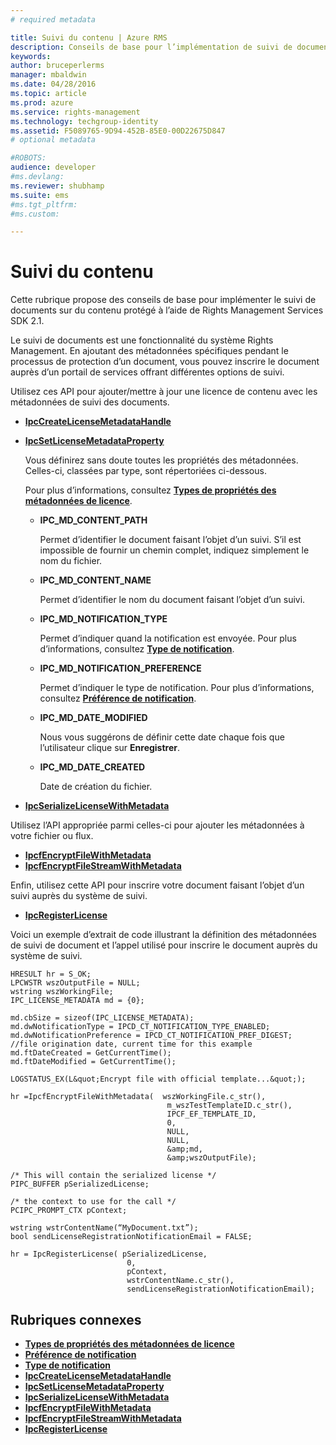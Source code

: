 ```yaml
---
# required metadata

title: Suivi du contenu | Azure RMS
description: Conseils de base pour l’implémentation de suivi de documents
keywords:
author: bruceperlerms
manager: mbaldwin
ms.date: 04/28/2016
ms.topic: article
ms.prod: azure
ms.service: rights-management
ms.technology: techgroup-identity
ms.assetid: F5089765-9D94-452B-85E0-00D22675D847
# optional metadata

#ROBOTS:
audience: developer
#ms.devlang:
ms.reviewer: shubhamp
ms.suite: ems
#ms.tgt_pltfrm:
#ms.custom:

---
```


# Suivi du contenu

Cette rubrique propose des conseils de base pour implémenter le suivi de documents sur du contenu protégé à l’aide de Rights Management Services SDK 2.1.

Le suivi de documents est une fonctionnalité du système Rights Management. En ajoutant des métadonnées spécifiques pendant le processus de protection d’un document, vous pouvez inscrire le document auprès d’un portail de services offrant différentes options de suivi.

Utilisez ces API pour ajouter/mettre à jour une licence de contenu avec les métadonnées de suivi des documents.

-   [**IpcCreateLicenseMetadataHandle**](/rights-management/sdk/2.1/api/win/functions#msipc_ipccreatelicensemetadatahandle)
-   [**IpcSetLicenseMetadataProperty**](/rights-management/sdk/2.1/api/win/functions#msipc_ipcsetlicensemetadataproperty)

    Vous définirez sans doute toutes les propriétés des métadonnées. Celles-ci, classées par type, sont répertoriées ci-dessous.

    Pour plus d’informations, consultez [**Types de propriétés des métadonnées de licence**](/rights-management/sdk/2.1/api/win/license%20metadata%20property%20types#msipc_license_metadata_property_types).

    -   **IPC\_MD\_CONTENT\_PATH**

        Permet d’identifier le document faisant l’objet d’un suivi. S’il est impossible de fournir un chemin complet, indiquez simplement le nom du fichier.

    -   **IPC\_MD\_CONTENT\_NAME**

        Permet d’identifier le nom du document faisant l’objet d’un suivi.

    -   **IPC\_MD\_NOTIFICATION\_TYPE**

        Permet d’indiquer quand la notification est envoyée. Pour plus d’informations, consultez [**Type de notification**](/rights-management/sdk/2.1/api/win/notification%20type#msipc_notification_type).

    -   **IPC\_MD\_NOTIFICATION\_PREFERENCE**

        Permet d’indiquer le type de notification. Pour plus d’informations, consultez [**Préférence de notification**](/rights-management/sdk/2.1/api/win/constants#msipc_notification_preference).

    -   **IPC\_MD\_DATE\_MODIFIED**

        Nous vous suggérons de définir cette date chaque fois que l’utilisateur clique sur **Enregistrer**.

    -   **IPC\_MD\_DATE\_CREATED**

        Date de création du fichier.

-   [**IpcSerializeLicenseWithMetadata**](/rights-management/sdk/2.1/api/win/functions#msipc_ipcserializelicensemetadata)

Utilisez l’API appropriée parmi celles-ci pour ajouter les métadonnées à votre fichier ou flux.

-   [**IpcfEncryptFileWithMetadata**](/rights-management/sdk/2.1/api/win/functions#msipc_ipcfencryptfilewithmetadata)
-   [**IpcfEncryptFileStreamWithMetadata**](/rights-management/sdk/2.1/api/win/functions#msipc_ipcfencryptfilestreamwithmetadata)

Enfin, utilisez cette API pour inscrire votre document faisant l’objet d’un suivi auprès du système de suivi.

-   [**IpcRegisterLicense**](/rights-management/sdk/2.1/api/win/functions#msipc_ipcregisterlicense)

Voici un exemple d’extrait de code illustrant la définition des métadonnées de suivi de document et l’appel utilisé pour inscrire le document auprès du système de suivi.



    HRESULT hr = S_OK;
    LPCWSTR wszOutputFile = NULL;
    wstring wszWorkingFile;
    IPC_LICENSE_METADATA md = {0};

    md.cbSize = sizeof(IPC_LICENSE_METADATA);
    md.dwNotificationType = IPCD_CT_NOTIFICATION_TYPE_ENABLED;
    md.dwNotificationPreference = IPCD_CT_NOTIFICATION_PREF_DIGEST;
    //file origination date, current time for this example
    md.ftDateCreated = GetCurrentTime();
    md.ftDateModified = GetCurrentTime();

    LOGSTATUS_EX(L&quot;Encrypt file with official template...&quot;);

    hr =IpcfEncryptFileWithMetadata(  wszWorkingFile.c_str(),
                                       m_wszTestTemplateID.c_str(),
                                       IPCF_EF_TEMPLATE_ID,
                                       0,
                                       NULL,
                                       NULL,
                                       &amp;md,
                                       &amp;wszOutputFile);

    /* This will contain the serialized license */
    PIPC_BUFFER pSerializedLicense;

    /* the context to use for the call */
    PCIPC_PROMPT_CTX pContext;

    wstring wstrContentName(“MyDocument.txt”);
    bool sendLicenseRegistrationNotificationEmail = FALSE;

    hr = IpcRegisterLicense( pSerializedLicense,
                              0,
                              pContext,
                              wstrContentName.c_str(),
                              sendLicenseRegistrationNotificationEmail);


## Rubriques connexes


* [**Types de propriétés des métadonnées de licence**](/rights-management/sdk/2.1/api/win/license%20metadata%20property%20types#msipc_license_metadata_property_types)
* [**Préférence de notification**](/rights-management/sdk/2.1/api/win/constants#msipc_notification_preference)
* [**Type de notification**](/rights-management/sdk/2.1/api/win/notification%20type#msipc_notification_type)
* [**IpcCreateLicenseMetadataHandle**](/rights-management/sdk/2.1/api/win/functions#msipc_ipccreatelicensemetadatahandle)
* [**IpcSetLicenseMetadataProperty**](/rights-management/sdk/2.1/api/win/functions#msipc_ipcsetlicensemetadataproperty)
* [**IpcSerializeLicenseWithMetadata**](/rights-management/sdk/2.1/api/win/functions#msipc_ipcserializelicensemetadata)
* [**IpcfEncryptFileWithMetadata**](/rights-management/sdk/2.1/api/win/functions#msipc_ipcfencryptfilewithmetadata)
* [**IpcfEncryptFileStreamWithMetadata**](/rights-management/sdk/2.1/api/win/functions#msipc_ipcfencryptfilestreamwithmetadata)
* [**IpcRegisterLicense**](/rights-management/sdk/2.1/api/win/functions#msipc_ipcregisterlicense)
 

 


<!--HONumber=May16_HO2-->


